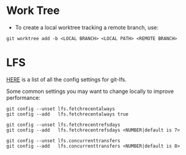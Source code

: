 # Work Tree

- To create a local worktree tracking a remote branch, use:
```
git worktree add -b <LOCAL BRANCH> <LOCAL PATH> <REMOTE BRANCH>
```

# LFS

[HERE](https://github.com/git-lfs/git-lfs/blob/master/docs/man/git-lfs-config.5.ronn) is a list of all the config settings for git-lfs.

Some common settings you may want to change locally to improve performance:
```
git config --unset lfs.fetchrecentalways
git config --add   lfs.fetchrecentalways true

git config --unset lfs.fetchrecentrefsdays
git config --add   lfs.fetchrecentrefsdays <NUMBER|default is 7>

git config --unset lfs.concurrenttransfers
git config --add   lfs.concurrenttransfers <NUMBER|default is 8>
```
